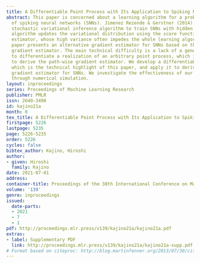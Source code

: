 ```yaml
---
title: A Differentiable Point Process with Its Application to Spiking Neural Networks
abstract: This paper is concerned about a learning algorithm for a probabilistic model
  of spiking neural networks (SNNs). Jimenez Rezende & Gerstner (2014) proposed a
  stochastic variational inference algorithm to train SNNs with hidden neurons. The
  algorithm updates the variational distribution using the score function gradient
  estimator, whose high variance often impedes the whole learning algorithm. This
  paper presents an alternative gradient estimator for SNNs based on the path-wise
  gradient estimator. The main technical difficulty is a lack of a general method
  to differentiate a realization of an arbitrary point process, which is necessary
  to derive the path-wise gradient estimator. We develop a differentiable point process,
  which is the technical highlight of this paper, and apply it to derive the path-wise
  gradient estimator for SNNs. We investigate the effectiveness of our gradient estimator
  through numerical simulation.
layout: inproceedings
series: Proceedings of Machine Learning Research
publisher: PMLR
issn: 2640-3498
id: kajino21a
month: 0
tex_title: A Differentiable Point Process with Its Application to Spiking Neural Networks
firstpage: 5226
lastpage: 5235
page: 5226-5235
order: 5226
cycles: false
bibtex_author: Kajino, Hiroshi
author:
- given: Hiroshi
  family: Kajino
date: 2021-07-01
address:
container-title: Proceedings of the 38th International Conference on Machine Learning
volume: '139'
genre: inproceedings
issued:
  date-parts:
  - 2021
  - 7
  - 1
pdf: http://proceedings.mlr.press/v139/kajino21a/kajino21a.pdf
extras:
- label: Supplementary PDF
  link: http://proceedings.mlr.press/v139/kajino21a/kajino21a-supp.pdf
# Format based on citeproc: http://blog.martinfenner.org/2013/07/30/citeproc-yaml-for-bibliographies/
---
```


